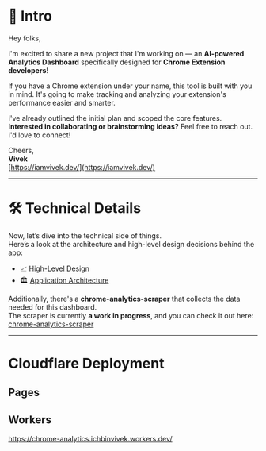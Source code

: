 
# 🚀 Intro

Hey folks,

I'm excited to share a new project that I'm working on — an **AI-powered Analytics Dashboard** specifically designed for **Chrome Extension developers**!

If you have a Chrome extension under your name, this tool is built with you in mind. It's going to make tracking and analyzing your extension's performance easier and smarter.

I've already outlined the initial plan and scoped the core features.  
**Interested in collaborating or brainstorming ideas?** Feel free to reach out. I'd love to connect!

Cheers,  
**Vivek**  
[https://iamvivek.dev/](https://iamvivek.dev/)

---

# 🛠️ Technical Details

Now, let’s dive into the technical side of things.  
Here’s a look at the architecture and high-level design decisions behind the app:

- 📈 [High-Level Design](./HighLevelDesign.png)
- 🏛️ [Application Architecture](./Architecture.png)

Additionally, there's a **chrome-analytics-scraper** that collects the data needed for this dashboard.  
The scraper is currently **a work in progress**, and you can check it out here: [chrome-analytics-scraper](https://github.com/Vivek205/chrome-analytics-scraper)

---

# Cloudflare Deployment

## Pages

## Workers
https://chrome-analytics.ichbinvivek.workers.dev/